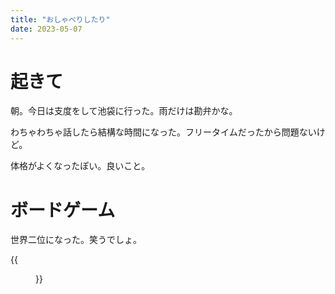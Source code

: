 ```yaml
---
title: "おしゃべりしたり"
date: 2023-05-07
---
```


# 起きて
朝。今日は支度をして池袋に行った。雨だけは勘弁かな。

わちゃわちゃ話したら結構な時間になった。フリータイムだったから問題ないけど。

体格がよくなったぽい。良いこと。
# ボードゲーム
世界二位になった。笑うでしょ。

{{<figure src="/media/2023-05-07-board.png" alt="board">}}